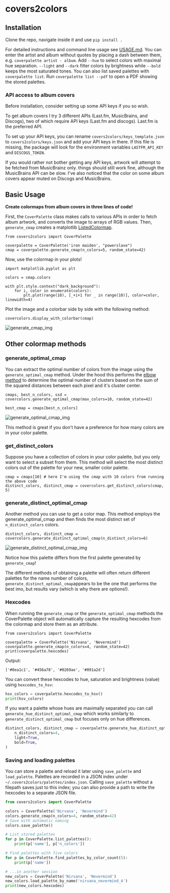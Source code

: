 # covers2colors

## Installation

Clone the repo, navigate inside it and use ``pip install .``

For detailed instructions and command line usage see [USAGE.md](USAGE.md).
You can enter the artist and album without quotes by placing a dash between
them, e.g. ``coverpalette artist - album``. Add ``--hue`` to select colors with
maximal hue separation. ``--light`` and ``--dark`` filter colors by brightness
while ``--bold`` keeps the most saturated tones. You can also list saved palettes with
``coverpalette list``.  Run ``coverpalette list --pdf`` to open a PDF showing
the stored palettes.

### API access to album covers
Before installation, consider setting up some API keys if you so wish.

To get album covers I try 3 different APIs (Last.fm, MusicBrains, and Discogs), two of which require API keys (Last.fm and discogs). Last.fm is the preferred API. 

To set up your API keys, you can rename `covers2colors/keys_template.json` to `covers2colors/keys.json` and add your API keys in there. If this file is missing, the package will look for the environment variables `LASTFM_API_KEY` and `DISCOGS_TOKEN`.

If you would rather not bother getting any API keys, artwork will attempt to be fetched from MusicBrainz only. things should still work fine, although the MusicBrains API can be slow. I've also noticed that the color on some album covers appear muted on Discogs and MusicBrains.

## Basic Usage

**Create colormaps from album covers in three lines of code!**

First, the ``CoverPalette`` class makes calls to various APIs in order to fetch album artwork, and converts the image to arrays of RGB values.
Then, ``generate_cmap`` creates a matplotlib [ListedColormap](https://matplotlib.org/stable/api/_as_gen/matplotlib.colors.ListedColormap.html#matplotlib-colors-listedcolormap).


    from covers2colors import CoverPalette

    coverpalette = CoverPalette('iron maiden', "powerslave")
    cmap = coverpalette.generate_cmap(n_colors=5, random_state=42)

Now, use the colormap in your plots!

    import matplotlib.pyplot as plt

    colors = cmap.colors

    with plt.style.context("dark_background"):
        for i, color in enumerate(colors):
            plt.plot(range(10), [_+i+1 for _ in range(10)], color=color, linewidth=4)


Plot the image and a colorbar side by side with the following method:

    covercolors.display_with_colorbar(cmap)

![generate_cmap_img](./images/generate_cmap.png)

## Other colormap methods

### generate_optimal_cmap

You can extract the optimal number of colors from the image using the ``generate_optimal_cmap`` method.
Under the hood this performs the [elbow method](https://en.wikipedia.org/wiki/Elbow_method_(clustering))
to determine the optimal number of clusters based on the sum of the squared distances between each pixel
and it's cluster center.


    cmaps, best_n_colors, ssd = covercolors.generate_optimal_cmap(max_colors=10, random_state=42)

    best_cmap = cmaps[best_n_colors]

![generate_optimal_cmap_img](./images/generate_optimal_cmap.png)

This method is great if you don't have a preference for how many colors are in your color palette.

### get_distinct_colors

Suppose you have a collection of colors in your color palette, but you only want to select a subset from them. This method will select the most distinct colors out of the palette for your new, smaller color palette.


    cmap = cmaps[10] # here I'm using the cmap with 10 colors from running the above code
    distinct_colors, distinct_cmap = covercolors.get_distinct_colors(cmap, 5)

### generate_distinct_optimal_cmap

Another method you can use to get a color map. This method employs the generate_optimal_cmap and then finds the most distinct set of ``n_distinct_colors`` colors.


    distinct_colors, distinct_cmap = covercolors.generate_distinct_optimal_cmap(n_distinct_colors=6)


![generate_distinct_optimal_cmap_img](./images/generate_distinct_optimal_cmap.png)

Notice how this palette differs from the first palette generated by `generate_cmap`!

The different methods of obtaining a palette will often return different palettes for the name number of colors, ``generate_distinct_optimal_cmap``appears to be the one that performs the best imo, but results vary (which is why there are options!).

### Hexcodes

When running the ``generate_cmap`` or the ``generate_optimal_cmap`` methods the CoverPalette object will automatically
capture the resulting hexcodes from the colormap and store them as an attribute.


    from covers2colors import CoverPalette

    coverpalette = CoverPalette('Nirvana', 'Nevermind')
    coverpalette.generate_cmap(n_colors=4, random_state=42)
    print(coverpalette.hexcodes)

Output:


    ['#0ea1c1', '#456a78', '#0269ae', '#091a2d']

You can convert these hexcodes to hue, saturation and brightness (value) using
``hexcodes_to_hsv``:

```python
hsv_colors = coverpalette.hexcodes_to_hsv()
print(hsv_colors)
```

If you want a palette whose hues are maximally separated you can call
``generate_hue_distinct_optimal_cmap`` which works similarly to
``generate_distinct_optimal_cmap`` but focuses only on hue differences.

```python
distinct_colors, distinct_cmap = coverpalette.generate_hue_distinct_optimal_cmap(
    n_distinct_colors=4,
    light=True,
    bold=True,
)
```

### Saving and loading palettes

You can store a palette and reload it later using ``save_palette`` and
``load_palette``. Palettes are recorded in a JSON index under
``~/.covers2colors/palettes/index.json``. Calling ``save_palette`` without a
filepath saves just to this index; you can also provide a path to write the
hexcodes to a separate JSON file.

```python
from covers2colors import CoverPalette

colors = CoverPalette('Nirvana', 'Nevermind')
colors.generate_cmap(n_colors=4, random_state=42)
# Save with automatic naming
colors.save_palette()

# List stored palettes
for p in CoverPalette.list_palettes():
    print(p['name'], p['n_colors'])

# Find palettes with five colors
for p in CoverPalette.find_palettes_by_color_count(5):
    print(p['name'])

# ...in another session
new_colors = CoverPalette('Nirvana', 'Nevermind')
new_colors.load_palette_by_name('nirvana_nevermind_4')
print(new_colors.hexcodes)
```

